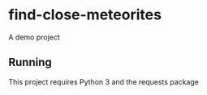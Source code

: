 # find-close-meteorites
A demo project

## Running

This project requires Python 3 and the requests package
